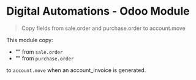 # Digital Automations - Odoo Module

> Copy fields from sale.order and purchase.order to account.move

This module copy:

-  "" from `sale.order`
- "" from `purchase.order`

to `account.move` when an account\_invoice is generated.

